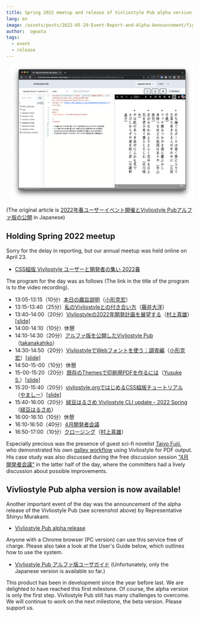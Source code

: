```yaml
---
title: Spring 2022 meetup and release of Vivliostyle Pub alpha version
lang: en
image: /assets/posts/2022-05-29-Event-Report-and-Alpha-Announcement/fig-1.png
author:  ogwata
tags:
  - event
  - release
---
```

<div style="float: right; margin: 0 0 1em 1em;"><img src="/assets/posts/2022-05-29-Event-Report-and-Alpha-Announcement/fig-1.png" alt="Spring 2022 meetup and release of Vivliostyle Pub alpha version"  /></div>

(The original article is [2022年春ユーザーイベント開催とVivliostyle Pubアルファ版の公開](https://vivliostyle.org/ja/blog/2022/05/29/Event-Report-and-Alpha-Announcement/) in Japanese)

## Holding Spring 2022 meetup

Sorry for the delay in reporting, but our annual meetup was held online on April 23.

- [CSS組版 Vivliostyle ユーザーと開発者の集い 2022春](https://connpass.com/event/243092/)

The program for the day was as follows (The link in the title of the program is to the video recording).

- 13:05-13:15（10分）[本日の趣旨説明](https://youtu.be/Q2Y5r8F1KTo)（[小形克宏](https://twitter.com/ogwata)）
- 13:15-13:40（25分）[私のVivliostyleとの付き合い方](https://youtu.be/iHYC552z2Rc)（[藤井大洋](https://twitter.com/t_trace)）
- 13:40-14:00（20分）[Vivliostyleの2022年開発計画を展望する](https://youtu.be/SrptSRhiR1M)（[村上真雄](https://twitter.com/MurakamiShinyu)）[[slide]](https://vivliostyle.org/viewer/#src=https://github.com/murakamishinyu/vivliostyle-dev2022spring/blob/main/slide.html&bookMode=true&spread=false)
- 14:00-14:10（10分）休憩
- 14:10-14:30（20分）[アルファ版を公開したVivliostyle Pub](https://youtu.be/35eHzZay-Bo)（[takanakahiko](https://twitter.com/takanakahiko)）
- 14:30-14:50（20分）[VivliostyleでWebフォントを使う：調査編](https://youtu.be/czVRSsekLjc)（[小形克宏](https://twitter.com/ogwata)）[[slide]](https://vivliostyle.org/viewer/#src=https://github.com/ogwata/slide-20220423-2/blob/main/myslide.html&bookMode=true&spread=false)
- 14:50-15-00（10分）休憩
- 15-00-15:20（20分）[既存のThemesで印刷用PDFを作るには](https://youtu.be/B_-I9Y90oXA)（[Yusuke S.](https://twitter.com/Uske_S)）[[slide]](https://drive.google.com/file/d/1j0esl4jr20RoF5gpz_HZXHuJI4dfovGK/view)
- 15:20-15:40（20分）[vivliostyle.orgではじめるCSS組版チュートリアル](https://youtu.be/SMomqtdZXvg)（[やましー](https://twitter.com/yamasy1549)）[[slide]](https://www.slideshare.net/yamasy1549s/vivliostyleorgcss)
- 15:40-16:00（20分）[緑豆はるさめ Vivliostyle CLI update - 2022 Spring](https://youtu.be/GMzLJ17MLOk)（[緑豆はるさめ](https://twitter.com/spring_raining)）
- 16:00-16:10（10分）休憩
- 16:10-16:50（40分）[4月開発者会議](https://youtu.be/o1mWsPHHQpg)
- 16:50-17:00（10分）[クロージング](https://youtu.be/VHucqSCSQxs)（[村上真雄](https://twitter.com/MurakamiShinyu)）

Especially precious was the presence of guest sci-fi novelist [Taiyo Fujii](https://taiyolab.com/?lang=en), who demonstrated his own [galley workflow](https://github.com/ttrace/autobuild) using Vivliostyle for PDF output. His case study was also discussed during the free discussion session [”4月開発者会議“](https://youtu.be/o1mWsPHHQpg) in the latter half of the day, where the committers had a lively discussion about possible improvements. 

## Vivliostyle Pub alpha version is now available!

Another important event of the day was the announcement of the alpha release of the Vivliostyle Pub (see screenshot above) by Representative Shinyu Murakami.

- [Vivliostyle Pub alpha release](https://vivliostyle-pub-develop.vercel.app/)

Anyone with a Chrome browser (PC version) can use this service free of charge. Please also take a look at the User's Guide below, which outlines how to use the system.

- [Vivliostyle Pub アルファ版ユーザガイド](https://vivliostyle.github.io/docs-vivliostyle-pub/#/) (Unfortunately, only the Japanese version is available so far.)

This product has been in development since the year before last. We are delighted to have reached this first milestone. Of course, the alpha version is only the first step. Vivliostyle Pub still has many challenges to overcome. We will continue to work on the next milestone, the beta version. Please support us.
